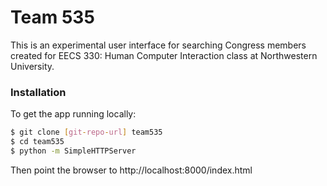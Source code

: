 # Team 535

This is an experimental user interface for searching Congress members created for EECS 330: Human Computer Interaction class at Northwestern University.

### Installation

To get the app running locally:

```sh
$ git clone [git-repo-url] team535
$ cd team535
$ python -m SimpleHTTPServer
```

Then point the browser to http://localhost:8000/index.html